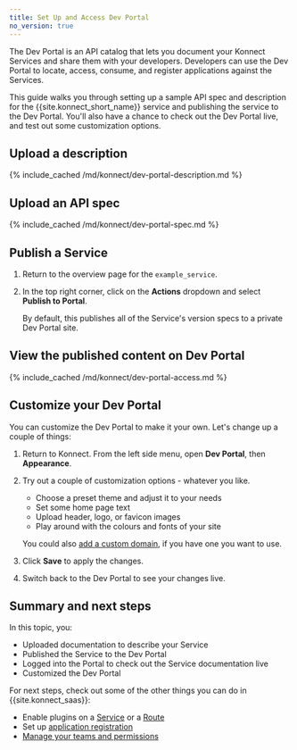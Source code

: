 ```yaml
---
title: Set Up and Access Dev Portal
no_version: true
---
```


The Dev Portal is an API catalog that lets you document your Konnect Services
and share them with your developers. Developers can use the Dev Portal to
locate, access, consume, and register applications against the Services.

This guide walks you through setting up a sample API spec and description for
the {{site.konnect_short_name}} service and publishing the service to the Dev
Portal. You'll also have a chance to check out the Dev Portal live, and test
out some customization options.

## Upload a description

{% include_cached /md/konnect/dev-portal-description.md %}

## Upload an API spec

{% include_cached /md/konnect/dev-portal-spec.md %}

## Publish a Service

1. Return to the overview page for the `example_service`.

1. In the top right corner, click on the **Actions** dropdown and select
**Publish to Portal**.

    By default, this publishes all of the Service's version specs to a private
    Dev Portal site.


## View the published content on Dev Portal

{% include_cached /md/konnect/dev-portal-access.md %}

## Customize your Dev Portal

You can customize the Dev Portal to make it your own.
Let's change up a couple of things:

1. Return to Konnect. From the left side menu, open **Dev Portal**, then **Appearance**.

1. Try out a couple of customization options - whatever you like.

    * Choose a preset theme and adjust it to your needs
    * Set some home page text
    * Upload header, logo, or favicon images
    * Play around with the colours and fonts of your site

    You could also [add a custom domain](/konnect/dev-portal/customization/custom-domain/),
    if you have one you want to use.

1. Click **Save** to apply the changes.

1. Switch back to the Dev Portal to see your changes live.

## Summary and next steps

In this topic, you:
* Uploaded documentation to describe your Service
* Published the Service to the Dev Portal
* Logged into the Portal to check out the Service documentation live
* Customized the Dev Portal

For next steps, check out some of the other things you can do in
{{site.konnect_saas}}:
* Enable plugins on a [Service](/konnect/configure/servicehub/enable-service-plugin/) or a
[Route](/konnect/configure/servicehub/enable-route-plugin/)
* Set up [application registration](/konnect/dev-portal/applications/enable-app-reg/)
* [Manage your teams and permissions](/konnect/org-management/users-and-roles/)
